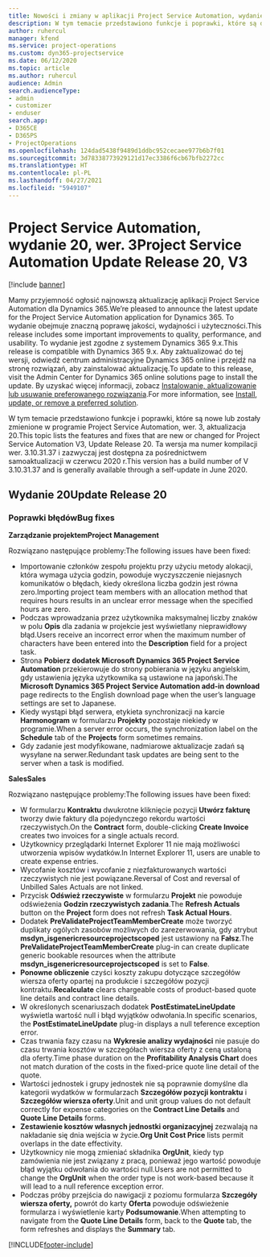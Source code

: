 ```yaml
---
title: Nowości i zmiany w aplikacji Project Service Automation, wydanie 20, wer. 3
description: W tym temacie przedstawiono funkcje i poprawki, które są dostępne w programie Project Service Automation, aktualizacja 20, wer. 3
author: ruhercul
manager: kfend
ms.service: project-operations
ms.custom: dyn365-projectservice
ms.date: 06/12/2020
ms.topic: article
ms.author: ruhercul
audience: Admin
search.audienceType:
- admin
- customizer
- enduser
search.app:
- D365CE
- D365PS
- ProjectOperations
ms.openlocfilehash: 124dad5438f9489d1ddbc952cecaee977b6b7f01
ms.sourcegitcommit: 3d78338773929121d17ec3386f6cb67bfb2272cc
ms.translationtype: HT
ms.contentlocale: pl-PL
ms.lasthandoff: 04/27/2021
ms.locfileid: "5949107"
---
```

# <a name="project-service-automation-update-release-20-v3"></a><span data-ttu-id="12940-103">Project Service Automation, wydanie 20, wer. 3</span><span class="sxs-lookup"><span data-stu-id="12940-103">Project Service Automation Update Release 20, V3</span></span>

[!include [banner](../includes/psa-now-project-operations.md)]

<span data-ttu-id="12940-104">Mamy przyjemność ogłosić najnowszą aktualizację aplikacji Project Service Automation dla Dynamics 365.</span><span class="sxs-lookup"><span data-stu-id="12940-104">We’re pleased to announce the latest update for the Project Service Automation application for Dynamics 365.</span></span> <span data-ttu-id="12940-105">To wydanie obejmuje znaczną poprawę jakości, wydajności i użyteczności.</span><span class="sxs-lookup"><span data-stu-id="12940-105">This release includes some important improvements to quality, performance, and usability.</span></span> <span data-ttu-id="12940-106">To wydanie jest zgodne z systemem Dynamics 365 9.x.</span><span class="sxs-lookup"><span data-stu-id="12940-106">This release is compatible with Dynamics 365 9.x.</span></span> <span data-ttu-id="12940-107">Aby zaktualizować do tej wersji, odwiedź centrum administracyjne Dynamics 365 online i przejdź na stronę rozwiązań, aby zainstalować aktualizację.</span><span class="sxs-lookup"><span data-stu-id="12940-107">To update to this release, visit the Admin Center for Dynamics 365 online solutions page to install the update.</span></span> <span data-ttu-id="12940-108">By uzyskać więcej informacji, zobacz [Instalowanie, aktualizowanie lub usuwanie preferowanego rozwiązania](/power-platform/admin/install-remove-preferred-solution).</span><span class="sxs-lookup"><span data-stu-id="12940-108">For more information, see [Install, update, or remove a preferred solution](/power-platform/admin/install-remove-preferred-solution).</span></span>

<span data-ttu-id="12940-109">W tym temacie przedstawiono funkcje i poprawki, które są nowe lub zostały zmienione w programie Project Service Automation, wer. 3, aktualizacja 20.</span><span class="sxs-lookup"><span data-stu-id="12940-109">This topic lists the features and fixes that are new or changed for Project Service Automation V3, Update Release 20.</span></span> <span data-ttu-id="12940-110">Ta wersja ma numer kompilacji wer. 3.10.31.37 i zazwyczaj jest dostępna za pośrednictwem samoaktualizacji w czerwcu 2020 r.</span><span class="sxs-lookup"><span data-stu-id="12940-110">This version has a build number of V 3.10.31.37 and is generally available through a self-update in June 2020.</span></span>

## <a name="update-release-20"></a><span data-ttu-id="12940-111">Wydanie 20</span><span class="sxs-lookup"><span data-stu-id="12940-111">Update Release 20</span></span>

### <a name="bug-fixes"></a><span data-ttu-id="12940-112">Poprawki błędów</span><span class="sxs-lookup"><span data-stu-id="12940-112">Bug fixes</span></span>

<span data-ttu-id="12940-113">**Zarządzanie projektem**</span><span class="sxs-lookup"><span data-stu-id="12940-113">**Project Management**</span></span>

<span data-ttu-id="12940-114">Rozwiązano następujące problemy:</span><span class="sxs-lookup"><span data-stu-id="12940-114">The following issues have been fixed:</span></span>

- <span data-ttu-id="12940-115">Importowanie członków zespołu projektu przy użyciu metody alokacji, która wymaga użycia godzin, powoduje wyczyszczenie niejasnych komunikatów o błędach, kiedy określona liczba godzin jest równa zero.</span><span class="sxs-lookup"><span data-stu-id="12940-115">Importing project team members with an allocation method that requires hours results in an unclear error message when the specified hours are zero.</span></span>
- <span data-ttu-id="12940-116">Podczas wprowadzania przez użytkownika maksymalnej liczby znaków w polu **Opis** dla zadania w projekcie jest wyświetlany nieprawidłowy błąd.</span><span class="sxs-lookup"><span data-stu-id="12940-116">Users receive an incorrect error when the maximum number of characters have been entered into the **Description** field for a project task.</span></span>
- <span data-ttu-id="12940-117">Strona **Pobierz dodatek Microsoft Dynamics 365 Project Service Automation** przekierowuje do strony pobierania w języku angielskim, gdy ustawienia języka użytkownika są ustawione na japoński.</span><span class="sxs-lookup"><span data-stu-id="12940-117">The **Microsoft Dynamics 365 Project Service Automation add-in download** page redirects to the English download page when the user’s language settings are set to Japanese.</span></span>
- <span data-ttu-id="12940-118">Kiedy wystąpi błąd serwera, etykieta synchronizacji na karcie **Harmonogram** w formularzu **Projekty** pozostaje niekiedy w programie.</span><span class="sxs-lookup"><span data-stu-id="12940-118">When a server error occurs, the synchronization label on the **Schedule** tab of the **Projects** form sometimes remains.</span></span>
- <span data-ttu-id="12940-119">Gdy zadanie jest modyfikowane, nadmiarowe aktualizacje zadań są wysyłane na serwer.</span><span class="sxs-lookup"><span data-stu-id="12940-119">Redundant task updates are being sent to the server when a task is modified.</span></span>

<span data-ttu-id="12940-120">**Sales**</span><span class="sxs-lookup"><span data-stu-id="12940-120">**Sales**</span></span>

<span data-ttu-id="12940-121">Rozwiązano następujące problemy:</span><span class="sxs-lookup"><span data-stu-id="12940-121">The following issues have been fixed:</span></span>

- <span data-ttu-id="12940-122">W formularzu **Kontraktu** dwukrotne kliknięcie pozycji **Utwórz fakturę** tworzy dwie faktury dla pojedynczego rekordu wartości rzeczywistych.</span><span class="sxs-lookup"><span data-stu-id="12940-122">On the **Contract** form, double-clicking **Create Invoice** creates two invoices for a single actuals record.</span></span>
- <span data-ttu-id="12940-123">Użytkownicy przeglądarki Internet Explorer 11 nie mają możliwości utworzenia wpisów wydatków.</span><span class="sxs-lookup"><span data-stu-id="12940-123">In Internet Explorer 11, users are unable to create expense entries.</span></span>
- <span data-ttu-id="12940-124">Wycofanie kosztów i wycofanie z niezfakturowanych wartości rzeczywistych nie jest powiązane.</span><span class="sxs-lookup"><span data-stu-id="12940-124">Reversal of Cost and reversal of Unbilled Sales Actuals are not linked.</span></span>
- <span data-ttu-id="12940-125">Przycisk **Odśwież rzeczywiste** w formularzu **Projekt** nie powoduje odświeżenia **Godzin rzeczywistych zadania**.</span><span class="sxs-lookup"><span data-stu-id="12940-125">The **Refresh Actuals** button on the **Project** form does not refresh **Task Actual Hours**.</span></span>
- <span data-ttu-id="12940-126">Dodatek **PreValidateProjectTeamMemberCreate** może tworzyć duplikaty ogólych zasobów możliwych do zarezerwowania, gdy atrybut **msdyn_isgenericresourceprojectscoped** jest ustawiony na **Fałsz**.</span><span class="sxs-lookup"><span data-stu-id="12940-126">The **PreValidateProjectTeamMemberCreate** plug-in can create duplicate generic bookable resources when the attribute **msdyn_isgenericresourceprojectscoped** is set to **False**.</span></span>
- <span data-ttu-id="12940-127">**Ponowne obliczenie** czyści koszty zakupu dotyczące szczegółów wiersza oferty opartej na produkcie i szczegółów pozycji kontraktu.</span><span class="sxs-lookup"><span data-stu-id="12940-127">**Recalculate** clears chargeable costs of product-based quote line details and contract line details.</span></span>
- <span data-ttu-id="12940-128">W określonych scenariuszach dodatek **PostEstimateLineUpdate** wyświetla wartość null i błąd wyjątków odwołania.</span><span class="sxs-lookup"><span data-stu-id="12940-128">In specific scenarios, the **PostEstimateLineUpdate** plug-in displays a null teference exception error.</span></span>
- <span data-ttu-id="12940-129">Czas trwania fazy czasu na **Wykresie analizy wydajności** nie pasuje do czasu trwania kosztów w szczegółach wiersza oferty z ceną ustaloną dla oferty.</span><span class="sxs-lookup"><span data-stu-id="12940-129">Time phase duration on the **Profitability Analysis Chart** does not match duration of the costs in the fixed-price quote line detail of the quote.</span></span>
- <span data-ttu-id="12940-130">Wartości jednostek i grupy jednostek nie są poprawnie domyślne dla kategorii wydatków w formularzach **Szczegółów pozycji kontraktu** i **Szczegółów wiersza oferty**.</span><span class="sxs-lookup"><span data-stu-id="12940-130">Unit and unit group values do not default correctly for expense categories on the **Contract Line Details** and **Quote Line Details** forms.</span></span>
- <span data-ttu-id="12940-131">**Zestawienie kosztów własnych jednostki organizacyjnej** zezwalają na nakładanie się dnia wejścia w życie.</span><span class="sxs-lookup"><span data-stu-id="12940-131">**Org Unit Cost Price** lists permit overlaps in the date effectivity.</span></span>
- <span data-ttu-id="12940-132">Użytkownicy nie mogą zmieniać składnika **OrgUnit**, kiedy typ zamówienia nie jest związany z pracą, ponieważ jego wartość powoduje błąd wyjątku odwołania do wartości null.</span><span class="sxs-lookup"><span data-stu-id="12940-132">Users are not permitted to change the **OrgUnit** when the order type is not work-based because it will lead to a null reference exception error.</span></span>
- <span data-ttu-id="12940-133">Podczas próby przejścia do nawigacji z poziomu formularza **Szczegóły wiersza oferty,** powrót do karty **Oferta** powoduje odświeżenie formularza i wyświetlenie karty **Podsumowanie**.</span><span class="sxs-lookup"><span data-stu-id="12940-133">When attempting to navigate from the **Quote Line Details** form, back to the **Quote** tab, the form refreshes and displays the **Summary** tab.</span></span>


[!INCLUDE[footer-include](../includes/footer-banner.md)]